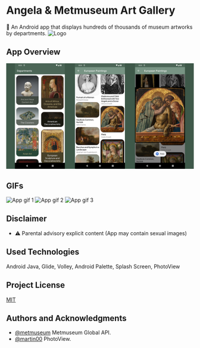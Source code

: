 
# Angela & Metmuseum Art Gallery

🎨 An Android app that displays hundreds of thousands of museum artworks by departments. 
![Logo](https://i.ibb.co/w6dCZq6/placeholder.png)

    
## App Overview

![App screenshot](https://github.com/efeint01/metmuseum_art/blob/master/design/app_overview.png?raw=true)

## GIFs

![App gif 1](https://github.com/efeint01/metmuseum_art/blob/master/design/app2.gif?raw=true)
![App gif 2](https://github.com/efeint01/metmuseum_art/blob/master/design/app1.gif?raw=true)
![App gif 3](https://github.com/efeint01/metmuseum_art/blob/master/design/app3.gif?raw=true)



## Disclaimer

- ⚠️ Parental advisory explicit content (App may contain sexual images) 


## Used Technologies
Android Java, Glide, Volley, Android Palette, Splash Screen, PhotoView

## Project License

[MIT](https://choosealicense.com/licenses/mit/)

  
## Authors and Acknowledgments 

- [@metmuseum](https://metmuseum.github.io) Metmuseum Global API.
- [@martin00](https://github.com/Baseflow/PhotoView) PhotoView.

  
